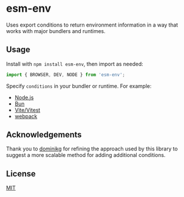 # esm-env

Uses export conditions to return environment information in a way that works with major bundlers and runtimes.

## Usage

Install with `npm install esm-env`, then import as needed:

```js
import { BROWSER, DEV, NODE } from 'esm-env';
```

Specify `conditions` in your bundler or runtime. For example:
- [Node.js](https://nodejs.org/api/cli.html#-c-condition---conditionscondition)
- [Bun](https://bun.sh/docs/runtime/modules#custom-conditions)
- [Vite/Vitest](https://vite.dev/config/shared-options#resolve-conditions)
- [webpack](https://webpack.js.org/configuration/resolve/#resolveconditionnames)

## Acknowledgements

Thank you to [dominikg](https://github.com/dominikg) for refining the approach used by this library to suggest a more scalable method for adding additional conditions.

## License

[MIT](LICENSE)
